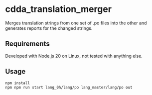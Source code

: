 # cdda_translation_merger

Merges translation strings from one set of .po files into the other and generates reports for the changed strings.

## Requirements

Developed with Node.js 20 on Linux, not tested with anything else.

## Usage

```shell
npm install
npm npm run start lang_0h/lang/po lang_master/lang/po out
```

